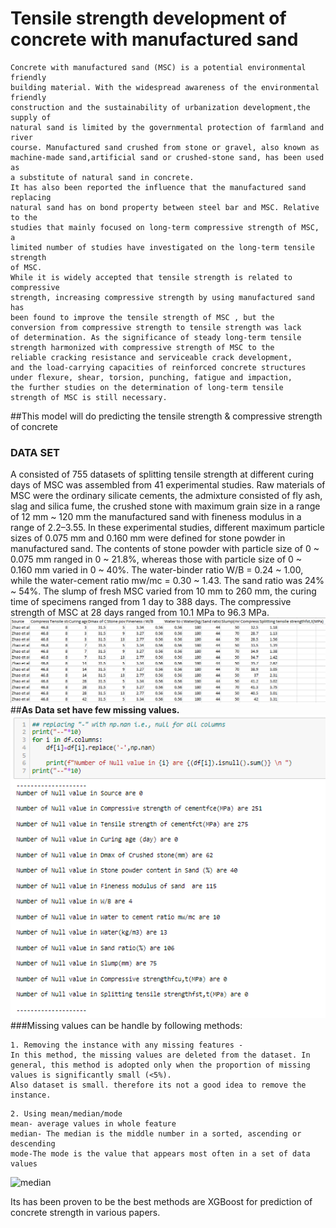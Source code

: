 # Tensile strength development of concrete with manufactured sand

```buildoutcfg
Concrete with manufactured sand (MSC) is a potential environmental friendly
building material. With the widespread awareness of the environmental friendly 
construction and the sustainability of urbanization development,the supply of 
natural sand is limited by the governmental protection of farmland and river 
course. Manufactured sand crushed from stone or gravel, also known as 
machine-made sand,artificial sand or crushed-stone sand, has been used as 
a substitute of natural sand in concrete.
It has also been reported the influence that the manufactured sand replacing 
natural sand has on bond property between steel bar and MSC. Relative to the 
studies that mainly focused on long-term compressive strength of MSC, a 
limited number of studies have investigated on the long-term tensile strength 
of MSC. 
While it is widely accepted that tensile strength is related to compressive
strength, increasing compressive strength by using manufactured sand has
been found to improve the tensile strength of MSC , but the
conversion from compressive strength to tensile strength was lack
of determination. As the significance of steady long-term tensile
strength harmonized with compressive strength of MSC to the
reliable cracking resistance and serviceable crack development,
and the load-carrying capacities of reinforced concrete structures
under flexure, shear, torsion, punching, fatigue and impaction,
the further studies on the determination of long-term tensile
strength of MSC is still necessary.
```
##This model will do predicting the tensile strength & compressive strength of concrete

### DATA SET

A consisted of 755 datasets of splitting tensile strength at
different curing days of MSC was assembled from 41 experimental
studies.
 Raw materials of MSC
were the ordinary silicate cements, the admixture consisted of fly
ash, slag and silica fume, the crushed stone with maximum grain
size in a range of 12 mm ~ 120 mm the manufactured sand with
fineness modulus in a range of 2.2–3.55. In these experimental
studies, different maximum particle sizes of 0.075 mm and
0.160 mm were defined for stone powder in manufactured sand.
The contents of stone powder with particle size of 0 ~ 0.075 mm
ranged in 0 ~ 21.8%, whereas those with particle size of
0 ~ 0.160 mm varied in 0 ~ 40%. The water-binder ratio
W/B = 0.24 ~ 1.00, while the water-cement ratio
mw/mc = 0.30 ~ 1.43. The sand ratio was 24% ~ 54%. The slump of
fresh MSC varied from 10 mm to 260 mm, the curing time of specimens 
ranged from 1 day to 388 days. The compressive strength of
MSC at 28 days ranged from 10.1 MPa to 96.3 MPa.
![img_1.png](img_1.png)
##**As Data set have few missing values.**
![img_2.png](img_2.png)
###Missing values can be handle by following methods:
```buildoutcfg
1. Removing the instance with any missing features - 
In this method, the missing values are deleted from the dataset. In 
general, this method is adopted only when the proportion of missing 
values is significantly small (<5%).
Also dataset is small. therefore its not a good idea to remove the instance.
```

```buildoutcfg
2. Using mean/median/mode
mean- average values in whole feature
median- The median is the middle number in a sorted, ascending or descending
mode-The mode is the value that appears most often in a set of data values
```


![median](https://user-images.githubusercontent.com/62197447/151695755-7088c5e8-adcb-4964-8266-2a88a63bfda6.png)

Its has been proven to be the best methods are XGBoost for prediction of concrete strength in various papers.





